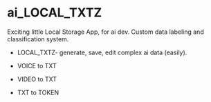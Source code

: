 # ai_LOCAL_TXTZ

Exciting little Local Storage App, for ai dev.
Custom data labeling and classification system.

- LOCAL_TXTZ- generate, save, edit complex ai data (easily).

- VOICE to TXT
  
- VIDEO to TXT

- TXT to TOKEN 
